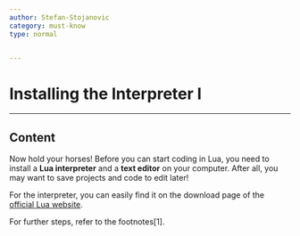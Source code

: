 ```yaml
---
author: Stefan-Stojanovic
category: must-know
type: normal


---
```


# Installing the Interpreter I

---
## Content

Now hold your horses! Before you can start coding in Lua, you need to install a **Lua interpreter** and a **text editor** on your computer. After all, you may want to save projects and code to edit later!

For the interpreter, you can easily find it on the download page of the [official Lua website](https://www.lua.org/download.html).

For further steps, refer to the footnotes[1].
